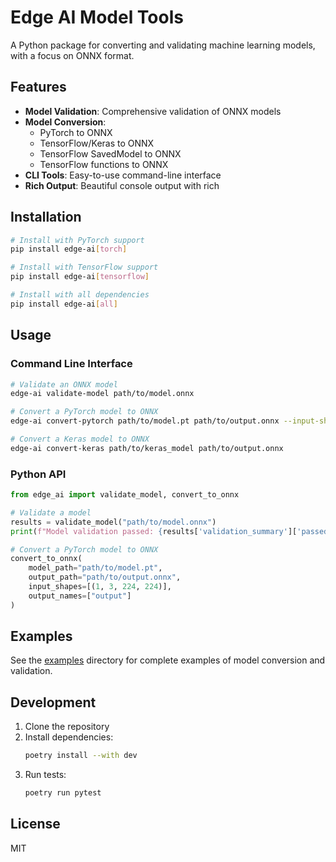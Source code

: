 # Edge AI Model Tools

A Python package for converting and validating machine learning models, with a focus on ONNX format.

## Features

- **Model Validation**: Comprehensive validation of ONNX models
- **Model Conversion**:
  - PyTorch to ONNX
  - TensorFlow/Keras to ONNX
  - TensorFlow SavedModel to ONNX
  - TensorFlow functions to ONNX
- **CLI Tools**: Easy-to-use command-line interface
- **Rich Output**: Beautiful console output with rich

## Installation

```bash
# Install with PyTorch support
pip install edge-ai[torch]

# Install with TensorFlow support
pip install edge-ai[tensorflow]

# Install with all dependencies
pip install edge-ai[all]
```

## Usage

### Command Line Interface

```bash
# Validate an ONNX model
edge-ai validate-model path/to/model.onnx

# Convert a PyTorch model to ONNX
edge-ai convert-pytorch path/to/model.pt path/to/output.onnx --input-shape 1,3,224,224

# Convert a Keras model to ONNX
edge-ai convert-keras path/to/keras_model path/to/output.onnx
```

### Python API

```python
from edge_ai import validate_model, convert_to_onnx

# Validate a model
results = validate_model("path/to/model.onnx")
print(f"Model validation passed: {results['validation_summary']['passed']}")

# Convert a PyTorch model to ONNX
convert_to_onnx(
    model_path="path/to/model.pt",
    output_path="path/to/output.onnx",
    input_shapes=[(1, 3, 224, 224)],
    output_names=["output"]
)
```

## Examples

See the [examples](/examples) directory for complete examples of model conversion and validation.

## Development

1. Clone the repository
2. Install dependencies:
   ```bash
   poetry install --with dev
   ```
3. Run tests:
   ```bash
   poetry run pytest
   ```

## License

MIT
